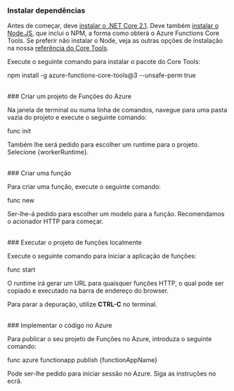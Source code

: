 ### Instalar dependências

Antes de começar, deve <a href="https://go.microsoft.com/fwlink/?linkid=2016373" target="_blank">instalar o .NET Core 2.1</a>. Deve também <a href="https://go.microsoft.com/fwlink/?linkid=2016195" target="_blank">instalar o Node.JS</a>, que inclui o NPM, a forma como obterá o Azure Functions Core Tools. Se preferir não instalar o Node, veja as outras opções de instalação na nossa <a href="https://go.microsoft.com/fwlink/?linkid=2016192" target="_blank">referência do Core Tools</a>.

Execute o seguinte comando para instalar o pacote do Core Tools:

<MarkdownHighlighter>npm install -g azure-functions-core-tools@3 --unsafe-perm true</MarkdownHighlighter>

<br/>
### Criar um projeto de Funções do Azure

Na janela de terminal ou numa linha de comandos, navegue para uma pasta vazia do projeto e execute o seguinte comando:

<MarkdownHighlighter>func init</MarkdownHighlighter>

Também lhe será pedido para escolher um runtime para o projeto. Selecione {workerRuntime}.

<br/>
### Criar uma função

Para criar uma função, execute o seguinte comando:

<MarkdownHighlighter>func new</MarkdownHighlighter>

Ser-lhe-á pedido para escolher um modelo para a função. Recomendamos o acionador HTTP para começar.

<br/>
### Executar o projeto de funções localmente

Execute o seguinte comando para iniciar a aplicação de funções:

<MarkdownHighlighter>func start</MarkdownHighlighter>

O runtime irá gerar um URL para quaisquer funções HTTP, o qual pode ser copiado e executado na barra de endereço do browser.

Para parar a depuração, utilize **CTRL-C** no terminal.

<br/>
### Implementar o código no Azure

Para publicar o seu projeto de Funções no Azure, introduza o seguinte comando:

<MarkdownHighlighter>func azure functionapp publish {functionAppName}</MarkdownHighlighter>

Pode ser-lhe pedido para iniciar sessão no Azure. Siga as instruções no ecrã.
